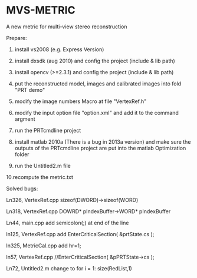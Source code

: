 MVS-METRIC
==========

A new metric for multi-view stereo reconstruction

Prepare:

1. install vs2008 (e.g. Express Version)

2. install dxsdk (aug 2010) and config the project (include & lib path)

3. install opencv (>=2.3.1) and config the project (include & lib path)

4. put the reconstructed model, images and calibrated images into fold "PRT demo"

5. modify the image numbers Macro at file "VertexRef.h"

6. modify the input option file "option.xml" and add it to the command argment

7. run the PRTcmdline project

8. install matlab 2010a (There is a bug in 2013a version) and make sure the outputs of the PRTcmdline project are put into the matlab Optimization folder

9. run the Untitled2.m file

10.recompute the metric.txt

Solved bugs:

Ln326, VertexRef.cpp		sizeof(DWORD)->sizeof(WORD)

Ln318, VertexRef.cpp		DOWRD* pIndexBuffer->WORD* pIndexBuffer

Ln44, main.cpp			add semicolon(;) at end of the line

ln125, VertexRef.cpp		add EnterCriticalSection( &prtState.cs );

ln325, MetricCal.cpp 		add hr=1;

ln57, VertexRef.cpp		//EnterCriticalSection( &pPRTState->cs );

Ln72, Untitled2.m		change to for i = 1: size(RedList,1)
